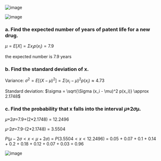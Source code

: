 ![image](https://github.com/user-attachments/assets/a584dbce-3f8d-4947-897f-ac5d665b827e)

![image](https://github.com/user-attachments/assets/011b82d3-c300-4b07-8377-6a10c1d02007)

### a. Find the expected number of years of patent life for a new drug.

$\mu = E[X] = \Sigma x_i p(x_i) = 7.9$

the expected number is 7.9 years

### b. Find the standard deviation of x.

Variance: 
$\sigma^2 = E[(X - \mu)^2] = \Sigma (x_i - \mu)^2 p(x_i) \approx 4.73$

Standard deviation: 
$\sigma = \sqrt{\Sigma (x_i - \mu)^2 p(x_i)} \approx 2.1748$

### c. Find the probability that x falls into the interval 𝜇±2𝜎μ.

𝜇+2𝜎=7.9+(2*2.1748) = 12.2496

𝜇-2𝜎=7.9-(2*2.1748) = 3.5504

$P(μ−2σ < x < μ+2σ)$ = $P(3.5504 < x < 12.2496)$
= 0.05 + 0.07 + 0.1 + 0.14 + 0.2 + 0.18 + 0.12 + 0.07 + 0.03
= 0.96

![image](https://github.com/user-attachments/assets/af84c6a3-d12f-403f-8ed3-859864df2b50)

